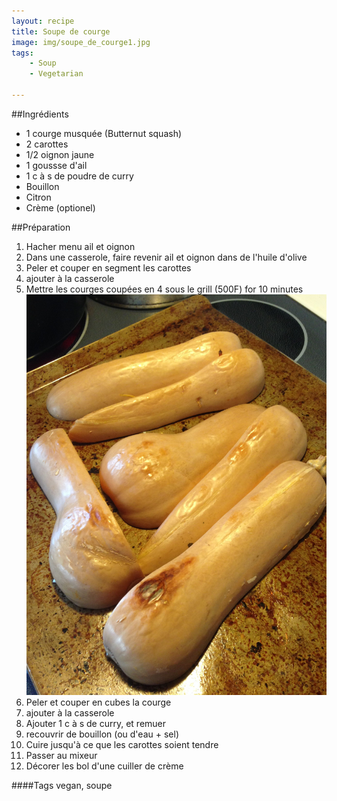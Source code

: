 ```yaml
---
layout: recipe
title: Soupe de courge 
image: img/soupe_de_courge1.jpg
tags:
    - Soup
    - Vegetarian

---
```



##Ingrédients
* 1 courge musquée (Butternut squash)
* 2 carottes
* 1/2 oignon jaune
* 1 goussse d'ail
* 1 c à s de poudre de curry
* Bouillon
* Citron
* Crème (optionel)

##Préparation
1. Hacher menu ail et oignon
2. Dans une casserole, faire revenir ail et oignon dans de l'huile d'olive
3. Peler et couper en segment les carottes
4. ajouter à la casserole
5. Mettre les courges coupées en 4 sous le grill (500F) for 10 minutes   
![image](img/soupe_de_courge2.jpg)   
5. Peler et couper en cubes la courge
6. ajouter à la casserole
7. Ajouter 1 c à s de curry, et remuer
8. recouvrir de bouillon (ou d'eau + sel)
9. Cuire jusqu'à ce que les carottes soient tendre
10. Passer au mixeur
11. Décorer les bol d'une cuiller de crème

####Tags
vegan, soupe

